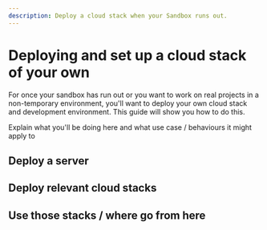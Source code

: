 ```yaml
---
description: Deploy a cloud stack when your Sandbox runs out.
---
```




# Deploying and set up a cloud stack of your own

For once your sandbox has run out or you want to work on real projects in a
non-temporary environment, you'll want to deploy your own cloud stack and
development environment. This guide will show you how to do this.


Explain what you'll be doing here and what use case / behaviours it might apply to

## Deploy a server

## Deploy relevant cloud stacks

## Use those stacks / where go from here


